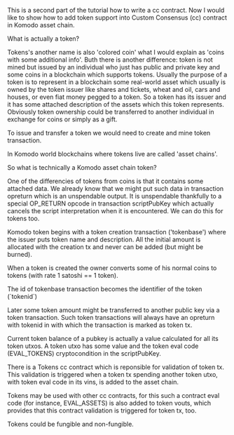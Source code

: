 This is a second part of the tutorial how to write a cc contract.
Now I would like to show how to add token support into Custom Consensus (cc) contract in Komodo asset chain.

What is actually a token?

Tokens's another name is also 'colored coin' what I would explain as 'coins with some additional info'. Buth there is another difference: 
token is not mined but issued by an individual who just has public and private key and some coins in a blockchain which supports tokens.
Usually the purpose of a token is to represent in a blockchain some real-world asset which usually is owned by the token issuer like shares and tickets, wheat and oil, cars and houses, or even fiat money pegged to a token.
So a token has its issuer and it has some attached description of the assets which this token represents. Obviously token ownership could be transferred to another individual in exchange for coins or simply as a gift. 

To issue and transfer a token we would need to create and mine token transaction. 

In Komodo world blockchains where tokens live are called 'asset chains'.

So what is technically a Komodo asset chain token?

One of the differencies of tokens from coins is that it contains some attached data.
We already know that we might put such data in transaction opreturn which is an unspendable output. It is unspendable thankfully to a special OP_RETURN opcode in transaction scriptPubKey which actually cancels the script interpretation when it is encountered. We can do  this for tokens too.

Komodo token begins with a token creation transaction ('tokenbase') where the issuer puts token name and description. All the initial amount is allocated with the creation tx and never can be added (but might be burned). 

When a token is created the owner converts some of his normal coins to tokens (with rate 1 satoshi == 1 token).

The id of tokenbase transaction becomes the identifier of the token (\`tokenid\`)

Later some token amount might be transferred to another public key via a token transaction. Such token transactions will always have an opreturn with tokenid in with which the transaction is marked as token tx. 

Current token balance of a pubkey is actually a value calculated for all its token utxos. A token utxo has some value and the token eval code (EVAL_TOKENS) cryptocondition in the scriptPubKey. 

There is a Tokens cc contract which is reponsible for validation of token tx. This validation is triggered when a token tx spending another token utxo, with token eval code in its vins, is added to the asset chain.

Tokens may be used with other cc contracts, for this such a contract eval code (for instance, EVAL_ASSETS) is also added to token vouts, which provides that this contract validation is triggered for token tx, too.

Tokens could be fungible and non-fungible.

